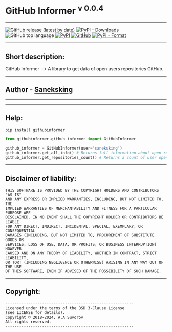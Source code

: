 # GitHub Informer <sup>v 0.0.4</sup>

***

[![GitHub release (latest by date)](https://img.shields.io/github/v/release/saneksking/githubinformer)](https://github.com/saneksking/githubinformer/)
[![PyPI - Downloads](https://img.shields.io/pypi/dm/githubinformer?label=pypi%20downloads)](https://pypi.org/project/githubinformer/)
![GitHub top language](https://img.shields.io/github/languages/top/saneksking/githubinformer)
[![PyPI](https://img.shields.io/pypi/v/githubinformer)](https://pypi.org/project/githubinformer)
[![GitHub](https://img.shields.io/github/license/saneksking/githubinformer)](https://github.com/saneksking/githubinformer/blob/master/LICENSE)
[![PyPI - Format](https://img.shields.io/pypi/format/githubinformer)](https://pypi.org/project/githubinformer)

---

## Short description:
GitHub Informer --> A library to get data of open users repositories GitHub.

---

## Author - [Saneksking](https://github.com/saneksking)

---


***

## Help:

`pip install githubinformer`

```python
from githubinformer.github_informer import GitHubInformer

github_informer = GitHubInformer(user='saneksking')
github_informer.get_all_info() # Returns full information about open repositories of user
github_informer.get_repositories_count() # Returns a count of user open repositories 
```

***

## Disclaimer of liability:
    THIS SOFTWARE IS PROVIDED BY THE COPYRIGHT HOLDERS AND CONTRIBUTORS "AS IS"
    AND ANY EXPRESS OR IMPLIED WARRANTIES, INCLUDING, BUT NOT LIMITED TO, THE
    IMPLIED WARRANTIES OF MERCHANTABILITY AND FITNESS FOR A PARTICULAR PURPOSE ARE
    DISCLAIMED. IN NO EVENT SHALL THE COPYRIGHT HOLDER OR CONTRIBUTORS BE LIABLE
    FOR ANY DIRECT, INDIRECT, INCIDENTAL, SPECIAL, EXEMPLARY, OR CONSEQUENTIAL
    DAMAGES (INCLUDING, BUT NOT LIMITED TO, PROCUREMENT OF SUBSTITUTE GOODS OR
    SERVICES; LOSS OF USE, DATA, OR PROFITS; OR BUSINESS INTERRUPTION) HOWEVER
    CAUSED AND ON ANY THEORY OF LIABILITY, WHETHER IN CONTRACT, STRICT LIABILITY,
    OR TORT (INCLUDING NEGLIGENCE OR OTHERWISE) ARISING IN ANY WAY OUT OF THE USE
    OF THIS SOFTWARE, EVEN IF ADVISED OF THE POSSIBILITY OF SUCH DAMAGE.

---

## Copyright:
    --------------------------------------------------------
    Licensed under the terms of the BSD 3-Clause License
    (see LICENSE for details).
    Copyright © 2018-2024, A.A Suvorov
    All rights reserved.
    --------------------------------------------------------
